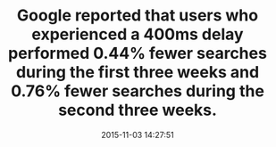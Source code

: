 ---
layout: post
title:  "Google reported that users who experienced a 400ms delay performed 0.44% fewer searches during the first three weeks and 0.76% fewer searches during the second three weeks."
img:
 image: "google-logo.png"
 alt: "Google Logo"
storySource: "http://googleresearch.blogspot.com/2009/06/speed-matters.html"
date:   2015-11-03 14:27:51
categories:
tags:
 - search
 - engagement
---